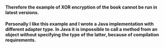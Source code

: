 #### Therefore the example of XOR encryption of the book cannot be run in latest versions.
#### Personally I like this example and I wrote a Java implementation with different adapter type. In Java it is impossible to call a method from an object without specifying the type of the latter, because of compilation requirements.
